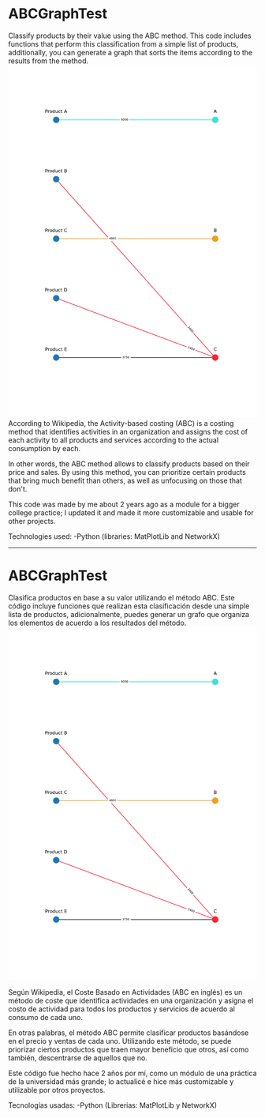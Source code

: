 # ABCGraphTest
Classify products by their value using the ABC method.
This code includes functions that perform this classification from a simple list of products, additionally, you can generate a graph that sorts the items according to the results from the method.
![alt text](graph.png)
According to Wikipedia, the Activity-based costing (ABC) is a costing method that identifies activities in an organization and assigns the cost of each activity to all products and services according to the actual consumption by each.

In other words, the ABC method allows to classify products based on their price and sales. By using this method, you can prioritize certain products that bring much benefit than others, as well as unfocusing on those that don't.

This code was made by me about 2 years ago as a module for a bigger college practice; I updated it and made it more customizable and usable for other projects.

Technologies used:
-Python (libraries: MatPlotLib and NetworkX)

----------------------------------------------------------------
# ABCGraphTest
Clasifica productos en base a su valor utilizando el método ABC.
Este código incluye funciones que realizan esta clasificación desde una simple lista de productos, adicionalmente, puedes generar un grafo que organiza los elementos de acuerdo a los resultados del método.
![alt text](graph.png)

Según Wikipedia, el Coste Basado en Actividades (ABC en inglés) es un método de coste que identifica actividades en una organización y asigna el costo de actividad para todos los productos y servicios de acuerdo al consumo de cada uno.

En otras palabras, el método ABC permite clasificar productos basándose en el precio y ventas de cada uno. Utilizando este método, se puede priorizar ciertos productos que traen mayor beneficio que otros, así como también, descentrarse de aquellos que no.

Este código fue hecho hace 2 años por mí, como un módulo de una práctica de la universidad más grande; lo actualicé e hice más customizable y utilizable por otros proyectos.

Tecnologías usadas:
-Python (Librerias: MatPlotLib y NetworkX)
